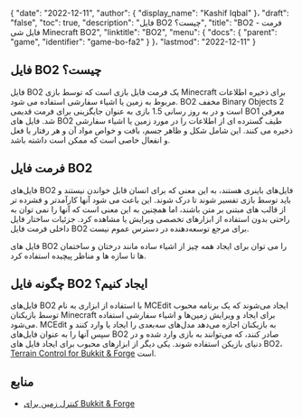 {
  "date": "2022-12-11",
  "author": {
    "display_name": "Kashif Iqbal"
}،
  "draft": "false",
  "toc": true,
  "description": "فایل BO2 چیست؟",
  "title": "BO2 - فرمت فایل شی Minecraft BO2",
  "linktitle": "BO2",
  "menu": {
    "docs": {
      "parent": "game",
      "identifier": "game-bo-fa2"
}
}،
  "lastmod": "2022-12-11"
}

## فایل BO2 چیست؟

فایل BO2 یک فرمت فایل بازی است که توسط بازی Minecraft برای ذخیره اطلاعات مربوط به زمین یا اشیاء سفارشی استفاده می شود. BO2 مخفف Binary Objects 2 است و در به روز رسانی 1.5 بازی به عنوان جایگزینی برای فرمت قدیمی BO1 معرفی شد. فایل های BO2 طیف گسترده ای از اطلاعات را در مورد زمین یا اشیاء سفارشی ذخیره می کنند. این شامل شکل و ظاهر جسم، بافت و خواص مواد آن و هر رفتار یا فعل و انفعال خاصی است که ممکن است داشته باشد.

## فرمت فایل BO2

فایل‌های BO2 فایل‌های باینری هستند، به این معنی که برای انسان قابل خواندن نیستند و باید توسط بازی تفسیر شوند تا درک شوند. این باعث می شود آنها کارآمدتر و فشرده تر از قالب های مبتنی بر متن باشند، اما همچنین به این معنی است که آنها را نمی توان به راحتی بدون استفاده از ابزارهای تخصصی ویرایش یا مشاهده کرد. جزئیات ساختار فایل داخلی فرمت فایل BO2 برای مرجع توسعه‌دهنده در دسترس عموم نیست.

فایل های BO2 را می توان برای ایجاد همه چیز از اشیاء ساده مانند درختان و ساختمان ها تا سازه ها و مناظر پیچیده استفاده کرد.

## چگونه فایل BO2 ایجاد کنیم؟

فایل‌های BO2 با استفاده از ابزاری به نام MCEdit ایجاد می‌شوند که یک برنامه محبوب توسط بازیکنان Minecraft برای ایجاد و ویرایش زمین‌ها و اشیاء سفارشی استفاده می‌شود. MCEdit به بازیکنان اجازه می‌دهد مدل‌های سه‌بعدی را ایجاد یا وارد کنند و سپس آنها را به عنوان فایل‌های BO2 صادر کنند، که می‌توانند به بازی وارد شده و در دنیای بازیکن استفاده شوند. یکی دیگر از ابزارهای محبوب برای ایجاد فایل های BO2، [Terrain Control for Bukkit & Forge](https://dev.bukkit.org/projects/terrain-control) است.

## منابع

 * [کنترل زمین برای Bukkit & Forge](https://dev.bukkit.org/projects/terrain-control)

